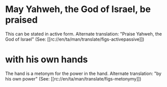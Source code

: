 # May Yahweh, the God of Israel, be praised

This can be stated in active form. Alternate translation: "Praise Yahweh, the God of Israel" (See: [[rc://en/ta/man/translate/figs-activepassive]])

# with his own hands

The hand is a metonym for the power in the hand. Alternate translation: "by his own power" (See: [[rc://en/ta/man/translate/figs-metonymy]])

